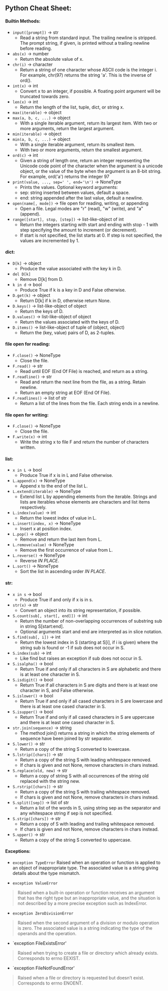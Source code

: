 ## Python Cheat Sheet:
#### Builtin Methods:
- `input([prompt])` -> str
    - Read a string from standard input. The trailing newline is stripped. The prompt string, if given, is printed without a trailing newline before reading.
- `abs(x)` -> number
    - Return the absolute value of x.
- `chr(i)` -> character
    - Return a string of one character whose ASCII code is the integer i. For example, chr(97) returns the string 'a'. This is the inverse of ord().  
- `int(x)` -> int
    - Convert x to an integer, if possible. A floating point argument will be truncated towards zero.
- `len(x)` -> int
    - Return the length of the list, tuple, dict, or string x.
- `max(iterable)` -> object
- `max(a, b, c, ...)` -> object
    - With a single iterable argument, return its largest item. With two or more arguments, return the largest argument.
- `min(iterable)` -> object
- `min(a, b, c, ...)` -> object
    - With a single iterable argument, return its smallest item.
    - With two or more arguments, return the smallest argument.
- `ord(c)` -> int
    - Given a string of length one, return an integer representing the Unicode code point of the character when the argument is a unicode object, or the value of the byte when the argument is an 8-bit string. For example, ord('a') returns the integer 97 
- `print(value, ..., sep=' ', end='\n')` -> NoneType
    - Prints the values. Optional keyword arguments:
    - sep: string inserted between values, default a space.
    - end: string appended after the last value, default a newline.
- `open(name[, mode])` -> file open for reading, writing, or appending
    - Open a file. Legal modes are "r" (read), "w" (write), and "a" (append).
- `range([start], stop, [step])` -> list-like-object of int
    - Return the integers starting with start and ending with stop - 1 with step specifying the amount to increment (or decrement).
    - If start is not specified, the list starts at 0. If step is not specified, the values are incremented by 1.
    
#### dict:

- `D[k]` -> object
    - Produce the value associated with the key k in D.
- `del D[k]`
    - Remove D[k] from D.
- `k in d` -> bool
    - Produce True if k is a key in D and False otherwise.
- `D.get(k)` -> object
    - Return D[k] if k in D, otherwise return None.
- `D.keys()` -> list-like-object of object
    - Return the keys of D.
- `D.values()` -> list-like-object of object
    - Return the values associated with the keys of D.
- `D.items()` -> list-like-object of tuple of (object, object)
    - Return the (key, value) pairs of D, as 2-tuples.
    
#### file open for reading:

- `F.close()` -> NoneType
    - Close the file.
- `F.read()` -> str
    - Read until EOF (End Of File) is reached, and return as a string.
- `F.readline()` -> str
    - Read and return the next line from the file, as a string. Retain newline.
    - Return an empty string at EOF (End Of File).
- `F.readlines()` -> list of str
    - Return a list of the lines from the file. Each string ends in a newline.

#### file open for writing:

- `F.close()` -> NoneType
    - Close the file.
- `F.write(x)` -> int
    - Write the string x to file F and return the number of characters written.
    
#### list:

- `x in L` -> bool
    - Produce True if x is in L and False otherwise.
- `L.append(x)` -> NoneType
    - Append x to the end of the list L.
- `L.extend(iterable)` -> NoneType
    - Extend list L by appending elements from the iterable. Strings and lists are iterables whose elements are characters and list items respectively.
- `L.index(value)` -> int
    - Return the lowest index of value in L.
- `L.insert(index, x)` -> NoneType
    - Insert x at position index.
- `L.pop()` -> object
    - Remove and return the last item from L.
- `L.remove(value)` -> NoneType
    - Remove the first occurrence of value from L.
- `L.reverse()` -> NoneType
    - Reverse *IN PLACE*.
- `L.sort()` -> NoneType
    - Sort the list in ascending order *IN PLACE*.
    
#### str:

- `x in s` -> bool
    - Produce True if and only if x is in s.
- `str(x)` -> str
    - Convert an object into its string representation, if possible.
- `S.count(sub[, start[, end]])` -> int
    - Return the number of non-overlapping occurrences of substring sub in string S[start:end]. 
    - Optional arguments start and end are interpreted as in slice notation.
- `S.find(sub[, i])` -> int
    - Return the lowest index in S (starting at S[i], if i is given) where the string sub is found or -1 if sub does not occur in S.
- `S.index(sub)` -> int
    - Like find but raises an exception if sub does not occur in S.
- `S.isalpha()` -> bool
    - Return True if and only if all characters in S are alphabetic and there is at least one character in S.
- `S.isdigit()` -> bool
    - Return True if all characters in S are digits and there is at least one character in S, and False otherwise.
- `S.islower()` -> bool
    - Return True if and only if all cased characters in S are lowercase and there is at least one cased character in S.
- `S.isupper()` -> bool
    - Return True if and only if all cased characters in S are uppercase and there is at least one cased character in S.
- `str.join(sequence)` -> string
    - The method join() returns a string in which the string elements of sequence have been joined by str separator.
- `S.lower()` -> str
    - Return a copy of the string S converted to lowercase.
- `S.lstrip([chars])` -> str
    - Return a copy of the string S with leading whitespace removed.
    - If chars is given and not None, remove characters in chars instead.
- `S.replace(old, new)` -> str
    - Return a copy of string S with all occurrences of the string old replaced with the string new.
- `S.rstrip([chars])` -> str
    - Return a copy of the string S with trailing whitespace removed.
    - If chars is given and not None, remove characters in chars instead.
- `S.split([sep])` -> list of str
    - Return a list of the words in S, using string sep as the separator and any whitespace string if sep is not specified.
- `S.strip([chars])` -> str
    - Return a copy of S with leading and trailing whitespace removed.
    - If chars is given and not None, remove characters in chars instead.
- `S.upper()` -> str
    - Return a copy of the string S converted to uppercase.

#### Exceptions:

- `exception TypeError`
Raised when an operation or function is applied to an object of inappropriate type. The associated value is a string giving details about the type mismatch.

- `exception ValueError`
>Raised when a built-in operation or function receives an argument that has the right type but an inappropriate value, and the situation is not described by a more precise exception such as IndexError.

- `exception ZeroDivisionError`
>Raised when the second argument of a division or modulo operation is zero. The associated value is a string indicating the type of the operands and the operation.

- `exception FileExistsError'
>Raised when trying to create a file or directory which already exists. Corresponds to errno EEXIST.

- `exception FileNotFoundError'
>Raised when a file or directory is requested but doesn’t exist. Corresponds to errno ENOENT.
